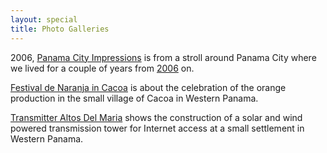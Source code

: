 ```yaml
---
layout: special
title: Photo Galleries
---
```


2006, [Panama City Impressions](PanamaCityImpressions/) is from a stroll around Panama City where we lived for a couple of years from [2006](/2006/12/31/highlights-2006.html) on.

[Festival de Naranja in Cacoa](Festival-de-Naranja-in-Cacao/) is about the celebration of the orange production in the small village of Cacoa in Western Panama.

[Transmitter Altos Del Maria](TransmitterAltosDelMaria/) shows the construction of a solar and wind powered transmission tower for Internet access at a small settlement in Western Panama.

